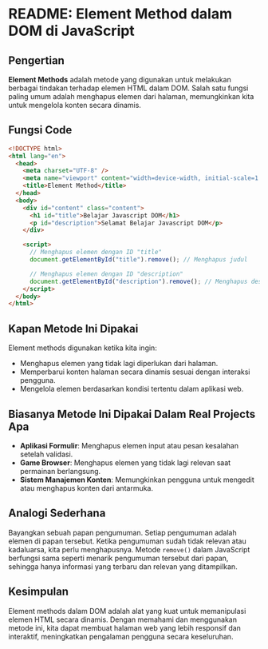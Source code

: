 # README: Element Method dalam DOM di JavaScript

## Pengertian

**Element Methods** adalah metode yang digunakan untuk melakukan berbagai tindakan terhadap elemen HTML dalam DOM. Salah satu fungsi paling umum adalah menghapus elemen dari halaman, memungkinkan kita untuk mengelola konten secara dinamis.

## Fungsi Code

```html
<!DOCTYPE html>
<html lang="en">
  <head>
    <meta charset="UTF-8" />
    <meta name="viewport" content="width=device-width, initial-scale=1.0" />
    <title>Element Method</title>
  </head>
  <body>
    <div id="content" class="content">
      <h1 id="title">Belajar Javascript DOM</h1>
      <p id="description">Selamat Belajar Javascript DOM</p>
    </div>

    <script>
      // Menghapus elemen dengan ID "title"
      document.getElementById("title").remove(); // Menghapus judul

      // Menghapus elemen dengan ID "description"
      document.getElementById("description").remove(); // Menghapus deskripsi
    </script>
  </body>
</html>
```

## Kapan Metode Ini Dipakai

Element methods digunakan ketika kita ingin:

- Menghapus elemen yang tidak lagi diperlukan dari halaman.
- Memperbarui konten halaman secara dinamis sesuai dengan interaksi pengguna.
- Mengelola elemen berdasarkan kondisi tertentu dalam aplikasi web.

## Biasanya Metode Ini Dipakai Dalam Real Projects Apa

- **Aplikasi Formulir**: Menghapus elemen input atau pesan kesalahan setelah validasi.
- **Game Browser**: Menghapus elemen yang tidak lagi relevan saat permainan berlangsung.
- **Sistem Manajemen Konten**: Memungkinkan pengguna untuk mengedit atau menghapus konten dari antarmuka.

## Analogi Sederhana

Bayangkan sebuah papan pengumuman. Setiap pengumuman adalah elemen di papan tersebut. Ketika pengumuman sudah tidak relevan atau kadaluarsa, kita perlu menghapusnya. Metode `remove()` dalam JavaScript berfungsi sama seperti menarik pengumuman tersebut dari papan, sehingga hanya informasi yang terbaru dan relevan yang ditampilkan.

## Kesimpulan

Element methods dalam DOM adalah alat yang kuat untuk memanipulasi elemen HTML secara dinamis. Dengan memahami dan menggunakan metode ini, kita dapat membuat halaman web yang lebih responsif dan interaktif, meningkatkan pengalaman pengguna secara keseluruhan.
